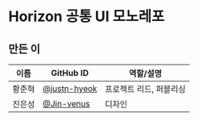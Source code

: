 # Horizon 공통 UI 모노레포

## 만든 이

| 이름   | GitHub ID                                      | 역할/설명               |
| ------ | ---------------------------------------------- | ----------------------- |
| 황준혁 | [@justn-hyeok](https://github.com/justn-hyeok) | 프로젝트 리드, 퍼블리싱 |
| 진은성 | [@Jin-venus](https://github.com/Jin-venus)     | 디자인                  |
